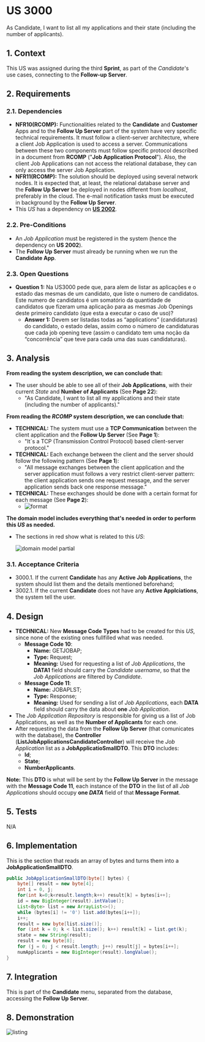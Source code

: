 # US 3000

As Candidate, I want to list all my applications and their state (including the number of applicants).

## 1. Context

This US was assigned during the third **Sprint**, as part of the *Candidate*'s use cases, connecting to the **Follow-up Server**.

## 2. Requirements

### 2.1. Dependencies

*  **NFR10(RCOMP):** Functionalities related to the **Candidate** and **Customer** Apps and to the **Follow Up Server** part of the system have very specific technical requirements. It must follow a client-server architecture, where a client Job Application is used to access a server. Communications between these two components must follow specific protocol described in a document from **RCOMP** ("**Job Application Protocol**"). Also, the client Job Applications can not access the relational database, they can only access the server Job Application.
*  **NFR11(RCOMP):** The solution should be deployed using several network nodes. It is expected that, at least, the relational database server and the **Follow Up Server** be deployed in nodes different from *localhost*, preferably in the cloud. The e-mail notification tasks must be executed in background by the **Follow Up Server**.
* This *US* has a dependency on [**US 2002**](../../sprintB/us_2002/readme.md).

### 2.2. Pre-Conditions

* An *Job Application* must be registered in the system (hence the dependency on **US 2002**).
* The **Follow Up Server** must already be running when we run the **Candidate App**.

### 2.3. Open Questions

* **Question 1:** Na US3000 pede que, para alem de listar as aplicações e o estado das mesmas de um candidato, que liste o numero de candidatos. Este numero de candidatos é um somatório da quantidade de candidatos que fizeram uma aplicação para as mesmas Job Openings deste primeiro candidato (que esta a executar o caso de uso)?
    * **Answer 1:** Devem ser listadas todas as “applications” (candidaturas) do candidato, o estado delas, assim como o número de candidaturas que cada job opening teve (assim o candidato tem uma noção da “concorrência” que teve para cada uma das suas candidaturas).

## 3. Analysis

**From reading the system description, we can conclude that:**
* The user should be able to see all of their **Job Applications**, with their current *State* and **Number of Applicants** (See **Page 22**):
    * "As Candidate, I want to list all my applications and their state (including the number of applicants)."

**From reading the *RCOMP* system description, we can conclude that:**
* **TECHNICAL:** The system must use a **TCP Communication** between the client application and the **Follow Up Server** (See **Page 1**):
    * "It´s a TCP (Transmission Control Protocol) based client-server protocol."
* **TECHNICAL:** Each exchange between the client and the server should follow the following pattern (See **Page 1**):
    * "All message exchanges between the client application and the server application must follows
      a very restrict client-server pattern: the client application sends one request message, and the
      server application sends back one response message."
* **TECHNICAL:** These exchanges should be done with a certain format for each message (See **Page 2**):
    * ![format](image_files/message_format.png)

**The domain model includes everything that's needed in order to perform this *US* as needed.**
* The sections in red show what is related to this *US*:

  ![domain model partial](image_files/domain_model_partial.png)

### 3.1. Acceptance Criteria

* 3000.1. If the current **Candidate** has any **Active Job Applications**, the system should list them and the details mentioned beforehand;
* 3002.1. If the current **Candidate** does not have any **Active Applciations**, the system tell the user.

## 4. Design

* **TECHNICAL:** New **Message Code Types** had to be created for this *US*, since none of the existing ones fullfilled what was needed.
    * **Message Code 10**:
      * **Name:** GETJOBAP;
      * **Type:** Request;
      * **Meaning:** Used for requesting a list of *Job Applications*, the **DATA1** field should carry the *Candidate username*, so that the *Job Applications* are filtered by *Candidate*.
    * **Message Code 11**:
      * **Name:** JOBAPLST;
      * **Type:** Response;
      * **Meaning:** Used for sending a list of *Job Applications*, each **DATA** field should carry the data about **one** *Job Application*.
* The *Job Application Repository* is responsible for giving us a list of Job Applications, as well as the **Number of Applicants** for each one.
* After requesting the data from the **Follow Up Server** (that comunicates with the database), the **Controller** (**ListJobApplicationsCandidateController**) will receive the *Job Application* list as a **JobApplicatioSmallDTO**. This **DTO** includes:
    * **Id**;
    * **State**;
    * **NumberApplicants**.

**Note:** This **DTO** is what will be sent by the **Follow Up Server** in the message with the **Message Code 11**, each instance of the **DTO** in the list of all *Job Applications* should occupy **one *DATA*** field of that **Message Format**.

## 5. Tests

N/A

## 6. Implementation

This is the section that reads an array of bytes and turns them into a **JobApplicationSmallDTO**.

```java
public JobApplicationSmallDTO(byte[] bytes) {
    byte[] result = new byte[4];
    int i = 0, j;
    for(int k=0;k<result.length;k++) result[k] = bytes[i++];
    id = new BigInteger(result).intValue();
    List<Byte> list = new ArrayList<>();
    while (bytes[i] != '0') list.add(bytes[i++]);
    i++;
    result = new byte[list.size()];
    for (int k = 0; k < list.size(); k++) result[k] = list.get(k);
    state = new String(result);
    result = new byte[8];
    for (j = 0; j < result.length; j++) result[j] = bytes[i++];
    numApplicants = new BigInteger(result).longValue();
}
```

## 7. Integration

This is part of the **Candidate** menu, separated from the database, accessing the **Follow Up Server**.

## 8. Demonstration

![listing](image_files/demonstration/demonstration_listing.png)
